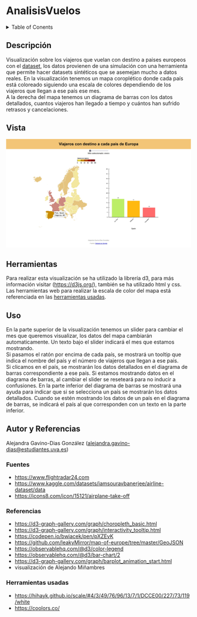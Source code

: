 # AnalisisVuelos
<details><summary>Table of Conents</summary>

1. [Descripción](https://gitlab.inf.uva.es/desi_23-24/analisisvuelos/-/tree/main#descripci%C3%B3n)
2. [Vista](https://gitlab.inf.uva.es/desi_23-24/analisisvuelos/-/tree/main#vista)
3. [Herramientas](https://gitlab.inf.uva.es/desi_23-24/analisisvuelos/-/tree/main#herramientas)
4. [Uso](https://gitlab.inf.uva.es/desi_23-24/analisisvuelos/-/tree/main#uso)
5. [Autor y Referencias](https://gitlab.inf.uva.es/desi_23-24/analisisvuelos/-/tree/main#autor-y-referencias)
</details>

## Descripción
Visualización sobre los viajeros que vuelan con destino a paises europeos con el [dataset](https://www.kaggle.com/datasets/iamsouravbanerjee/airline-dataset/data), los datos provienen de una simulación con una herramienta que permite hacer datasets sintéticos que se asemejan mucho a datos reales.
En la visualización tenemos un mapa coroplético donde cada país está coloreado siguiendo una escala de colores dependiendo de los viajeros que llegan a ese país ese mes.
<br>
A la derecha del mapa tenemos un diagrama de barras con los datos detallados, cuantos viajeros han llegado a tiempo y cuántos han sufrido retrasos y cancelaciones.


## Vista
![Captura visualización datos España en enero](captura-visualizacion.jpg)

## Herramientas
Para realizar esta visualización se ha utilizado la librería d3, para más información visitar (https://d3js.org/), también se ha utilizado html y css.
Las herramientas web para realizar la escala de color del mapa está referenciada en las [herramientas usadas](https://gitlab.inf.uva.es/desi_23-24/analisisvuelos/-/edit/main/README.md?ref_type=heads#herramientas-usadas).


## Uso
En la parte superior de la visualización tenemos un slider para cambiar el mes que queremos visualizar, los datos del mapa cambiarán automaticamente.
Un texto bajo el slider indicará el mes que estamos mostrando.
<br>
Si pasamos el ratón por encima de cada país, se mostrará un tooltip que indica el nombre del país y el número de viajeros que llegan a ese pais.
<br>
Si clicamos en el país, se mostrarán los datos detallados en el diagrama de barras correspondiente a ese país.
Si estamos mostrando datos en el diagrama de barras, al cambiar el slider se reseteará para no inducir a confusiones.
En la parte inferior del diagrama de barras se mostrará una ayuda para indicar que si se selecciona un país se mostrarán los datos detallados.
Cuando se estén mostrando los datos de un país en el diagrama de barras, se indicará el país al que corresponden con un texto en la parte inferior.



## Autor y Referencias
Alejandra Gavino-Dias González (alejandra.gavino-dias@estudiantes.uva.es)

### Fuentes
- https://www.flightradar24.com
- https://www.kaggle.com/datasets/iamsouravbanerjee/airline-dataset/data
- https://icons8.com/icon/15121/airplane-take-off

### Referencias
- https://d3-graph-gallery.com/graph/choropleth_basic.html
- https://d3-graph-gallery.com/graph/interactivity_tooltip.html
- https://codepen.io/bwiacek/pen/pXZEvK
- https://github.com/leakyMirror/map-of-europe/tree/master/GeoJSON
- https://observablehq.com/@d3/color-legend
- https://observablehq.com/@d3/bar-chart/2
- https://d3-graph-gallery.com/graph/barplot_animation_start.html
- visualización de Alejando Miñambres


### Herramientas usadas
- https://hihayk.github.io/scale/#4/3/49/76/96/13/7/1/DCCE00/227/73/119/white
- https://coolors.co/

